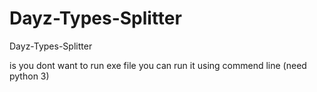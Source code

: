# Dayz-Types-Splitter
Dayz-Types-Splitter


is you dont want to run exe file you can run it using commend line (need python 3)
